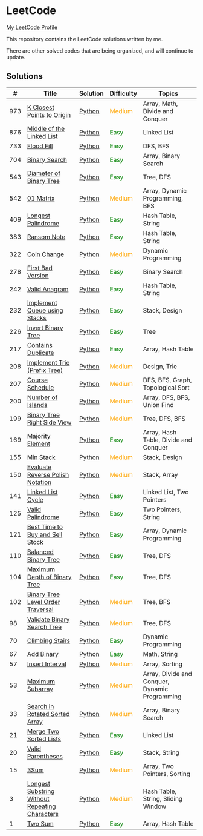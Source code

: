 # LeetCode
[My LeetCode Profile](https://leetcode.com/u/baotiao1218/)

This repository contains the LeetCode solutions written by me.

There are other solved codes that are being organized, and will continue to update.

## Solutions

| #   | Title                                                                                     | Solution                                                 | Difficulty                               | Topics                                 |
| --- | ----------------------------------------------------------------------------------------- | -------------------------------------------------------- | --------------------------------------- | -------------------------------------- |
| 973 | [K Closest Points to Origin](https://leetcode.com/problems/k-closest-points-to-origin/)    | [Python](./solutions/K_Closest_Points_to_Origin/solution.py)   | <span style="color: orange;">Medium</span>  | Array, Math, Divide and Conquer        |
| 876 | [Middle of the Linked List](https://leetcode.com/problems/middle-of-the-linked-list/)      | [Python](./solutions/Middle_of_the_Linked_List/solution.py)   | <span style="color: green;">Easy</span>    | Linked List                            |
| 733 | [Flood Fill](https://leetcode.com/problems/flood-fill/)                                    | [Python](./solutions/Flood/solution.py)                      | <span style="color: green;">Easy</span>    | DFS, BFS                               |
| 704 | [Binary Search](https://leetcode.com/problems/binary-search/)                              | [Python](./solutions/Binary_Search/solution.py)              | <span style="color: green;">Easy</span>    | Array, Binary Search                   |
| 543 | [Diameter of Binary Tree](https://leetcode.com/problems/diameter-of-binary-tree/)          | [Python](./solutions/Diameter_of_Binary_Tree/solution.py)     | <span style="color: green;">Easy</span>    | Tree, DFS                              |
| 542 | [01 Matrix](https://leetcode.com/problems/01-matrix/)                                      | [Python](./solutions/01_Matrix/solution.py)                  | <span style="color: orange;">Medium</span>  | Array, Dynamic Programming, BFS        |
| 409 | [Longest Palindrome](https://leetcode.com/problems/longest-palindrome/)                    | [Python](./solutions/Longest_Palindrome/solution.py)         | <span style="color: green;">Easy</span>    | Hash Table, String                     |
| 383 | [Ransom Note](https://leetcode.com/problems/ransom-note/)                                  | [Python](./solutions/Ransom_Note/solution.py)                | <span style="color: green;">Easy</span>    | Hash Table, String                     |
| 322 | [Coin Change](https://leetcode.com/problems/coin-change/)                                  | [Python](./solutions/Coin_Change/solution.py)                | <span style="color: orange;">Medium</span>  | Dynamic Programming                   |
| 278 | [First Bad Version](https://leetcode.com/problems/first-bad-version/)                      | [Python](./solutions/First_Bad_Version/solution.py)          | <span style="color: green;">Easy</span>    | Binary Search                          |
| 242 | [Valid Anagram](https://leetcode.com/problems/valid-anagram/)                              | [Python](./solutions/Valid_Anagram/solution.py)              | <span style="color: green;">Easy</span>    | Hash Table, String                     |
| 232 | [Implement Queue using Stacks](https://leetcode.com/problems/implement-queue-using-stacks/)| [Python](./solutions/Implement_Queue_using_Stacks/solution.py)| <span style="color: green;">Easy</span>    | Stack, Design                          |
| 226 | [Invert Binary Tree](https://leetcode.com/problems/invert-binary-tree/)                    | [Python](./solutions/Invert_Binary_Tree/solution.py)         | <span style="color: green;">Easy</span>    | Tree                                   |
| 217 | [Contains Duplicate](https://leetcode.com/problems/contains-duplicate/)                    | [Python](./solutions/Contains_Duplicate/solution.py)         | <span style="color: green;">Easy</span>    | Array, Hash Table                      |
| 208 | [Implement Trie (Prefix Tree)](https://leetcode.com/problems/implement-trie-prefix-tree/)  | [Python](./solutions/Implement_Trie_Prefix_Tree/solution.py) | <span style="color: orange;">Medium</span>  | Design, Trie                           |
| 207 | [Course Schedule](https://leetcode.com/problems/course-schedule/)                          | [Python](./solutions/Course_Schedule/solution.py)            | <span style="color: orange;">Medium</span>  | DFS, BFS, Graph, Topological Sort      |
| 200 | [Number of Islands](https://leetcode.com/problems/number-of-islands/)                      | [Python](./solutions/Number_of_Islands/solution.py)          | <span style="color: orange;">Medium</span>  | Array, DFS, BFS, Union Find            |
| 199 | [Binary Tree Right Side View](https://leetcode.com/problems/binary-tree-right-side-view/)  | [Python](./solutions/Binary_Tree_Right_Side_View/solution.py) | <span style="color: orange;">Medium</span>  | Tree, DFS, BFS                         |
| 169 | [Majority Element](https://leetcode.com/problems/majority-element/)                        | [Python](./solutions/Majority_Element/solution.py)           | <span style="color: green;">Easy</span>    | Array, Hash Table, Divide and Conquer  |
| 155 | [Min Stack](https://leetcode.com/problems/min-stack/)                                      | [Python](./solutions/Min_Stack/solution.py)                  | <span style="color: orange;">Medium</span>  | Stack, Design                          |
| 150 | [Evaluate Reverse Polish Notation](https://leetcode.com/problems/evaluate-reverse-polish-notation/)| [Python](./solutions/Evaluate_Reverse_Polish_Notation/solution.py) | <span style="color: orange;">Medium</span>  | Stack, Array                           |
| 141 | [Linked List Cycle](https://leetcode.com/problems/linked-list-cycle/)                      | [Python](./solutions/Linked_List_Cycle/solution.py)          | <span style="color: green;">Easy</span>    | Linked List, Two Pointers              |
| 125 | [Valid Palindrome](https://leetcode.com/problems/valid-palindrome/)                        | [Python](./solutions/Valid_Palindrome/solution.py)           | <span style="color: green;">Easy</span>    | Two Pointers, String                   |
| 121 | [Best Time to Buy and Sell Stock](https://leetcode.com/problems/best-time-to-buy-and-sell-stock/)| [Python](./solutions/Best_Time_to_Buy_and_Sell_Stock/solution.py) | <span style="color: green;">Easy</span>    | Array, Dynamic Programming             |
| 110 | [Balanced Binary Tree](https://leetcode.com/problems/balanced-binary-tree/)                | [Python](./solutions/Balanced_Binary_Tree/solution.py)       | <span style="color: green;">Easy</span>    | Tree, DFS                              |
| 104 | [Maximum Depth of Binary Tree](https://leetcode.com/problems/maximum-depth-of-binary-tree/)| [Python](./solutions/Maximum_Depth_of_Binary_Tree/solution.py)| <span style="color: green;">Easy</span>    | Tree, DFS                              |
| 102 | [Binary Tree Level Order Traversal](https://leetcode.com/problems/binary-tree-level-order-traversal/)| [Python](./solutions/Binary_Tree_Level_Order_Traversal/solution.py) | <span style="color: orange;">Medium</span>  | Tree, BFS                              |
| 98  | [Validate Binary Search Tree](https://leetcode.com/problems/validate-binary-search-tree/)  | [Python](./solutions/Validate_Binary_Search_Tree/solution.py)| <span style="color: orange;">Medium</span>  | Tree, DFS                              |
| 70  | [Climbing Stairs](https://leetcode.com/problems/climbing-stairs/)                          | [Python](./solutions/Climbing_Stairs/solution.py)            | <span style="color: green;">Easy</span>    | Dynamic Programming                    |
| 67  | [Add Binary](https://leetcode.com/problems/add-binary/)                                    | [Python](./solutions/Add_Binary/solution.py)                 | <span style="color: green;">Easy</span>    | Math, String                           |
| 57  | [Insert Interval](https://leetcode.com/problems/insert-interval/)                          | [Python](./solutions/Insert_Interval/solution.py)            | <span style="color: orange;">Medium</span>  | Array, Sorting                         |
| 53  | [Maximum Subarray](https://leetcode.com/problems/maximum-subarray/)                        | [Python](./solutions/Maximum_Subarray/solution.py)           | <span style="color: orange;">Medium</span>  | Array, Divide and Conquer, Dynamic Programming |
| 33  | [Search in Rotated Sorted Array](https://leetcode.com/problems/search-in-rotated-sorted-array/)| [Python](./solutions/Search_in_Rotated_Sorted_Array/solution.py) | <span style="color: orange;">Medium</span>  | Array, Binary Search                   |
| 21  | [Merge Two Sorted Lists](https://leetcode.com/problems/merge-two-sorted-lists/)            | [Python](./solutions/Merge_Two_Sorted_Lists/solution.py)     | <span style="color: green;">Easy</span>    | Linked List                            |
| 20  | [Valid Parentheses](https://leetcode.com/problems/valid-parentheses/)                      | [Python](./solutions/Valid_Parentheses/solution.py)          | <span style="color: green;">Easy</span>    | Stack, String                          |
| 15  | [3Sum](https://leetcode.com/problems/3sum/description/)| [Python](./solutions/3Sum/solution.py)| <span style="color: orange;">Medium</span>  | Array, Two Pointers, Sorting       |
| 3  | [Longest Substring Without Repeating Characters](https://leetcode.com/problems/longest-substring-without-repeating-characters/description/)| [Python](./solutions/Longest_Substring_Without_Repeating_Characters/solution.py)| <span style="color: orange;">Medium</span>  | Hash Table, String, Sliding Window       |
| 1   | [Two Sum](https://leetcode.com/problems/two-sum/)                                          | [Python](./solutions/Two_Sum/solution.py)                    | <span style="color: green;">Easy</span>    | Array, Hash Table                      |
